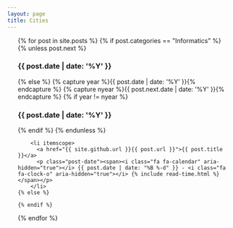 ```yaml
---
layout: page
title: Cities
---
```

<ul class="posts">
  {% for post in site.posts %}
    {% if post.categories == "Informatics" %}
        {% unless post.next %}
          <h3>{{ post.date | date: '%Y' }}</h3>
        {% else %}
          {% capture year %}{{ post.date | date: '%Y' }}{% endcapture %}
          {% capture nyear %}{{ post.next.date | date: '%Y' }}{% endcapture %}
          {% if year != nyear %}
            <h3>{{ post.date | date: '%Y' }}</h3>
          {% endif %}
        {% endunless %}
   
        <li itemscope>
          <a href="{{ site.github.url }}{{ post.url }}">{{ post.title }}</a>
          <p class="post-date"><span><i class="fa fa-calendar" aria-hidden="true"></i> {{ post.date | date: "%B %-d" }} - <i class="fa fa-clock-o" aria-hidden="true"></i> {% include read-time.html %}</span></p>
        </li>
    {% else %} 
   
    {% endif %}
    
    
  {% endfor %}
</ul>
